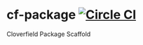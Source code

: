 # cf-package [![Circle CI](https://circleci.com/gh/cloverfield-tools/cf-package/tree/master.svg?style=svg)](https://circleci.com/gh/cloverfield-tools/cf-package/tree/master)

Cloverfield Package Scaffold
